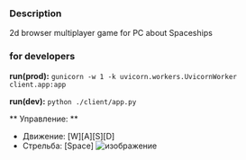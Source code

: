 ### Description
2d browser multiplayer game for PC about Spaceships 

### for developers

**run(prod):** `gunicorn -w 1 -k uvicorn.workers.UvicornWorker client.app:app`

**run(dev):** `python ./client/app.py` 

** Управление: **
- Движение: [W][A][S][D] 
- Стрельба: [Space]
![изображение](https://user-images.githubusercontent.com/33654315/117588212-b2b6cf80-b12a-11eb-8b70-19b6ea1a4411.png)
